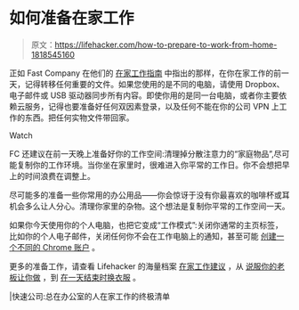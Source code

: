 # 如何准备在家工作

> 原文：<https://lifehacker.com/how-to-prepare-to-work-from-home-1818545160>

正如 Fast Company 在他们的 [在家工作指南](https://www.fastcompany.com/40467397/the-ultimate-work-from-home-checklist-for-people-who-are-always-in-the-office) 中指出的那样，在你在家工作的前一天，记得转移任何重要的文件。如果您使用的是不同的电脑，请使用 Dropbox、电子邮件或 USB 驱动器同步所有内容。即使你用的是同一台电脑，或者你主要依赖云服务，记得也要准备好任何双因素登录，以及任何不能在你的公司 VPN 上工作的东西。把任何实物文件带回家。

Watch

FC 还建议在前一天晚上准备好你的工作空间:清理掉分散注意力的“家庭物品”,尽可能复制你的工作环境。当你坐在家里时，很难进入你平常的工作日。你不会想把早上的时间浪费在调整上。

尽可能多的准备一些你常用的办公用品——你会惊讶于没有你最喜欢的咖啡杯或耳机会多么让人分心。清理你家里的杂物。这个想法是复制你平常的工作空间一天。

如果你今天使用你的个人电脑，也把它变成“工作模式”:关闭你通常的主页标签，比如你的个人电子邮件，关闭任何你不会在工作电脑上的通知，甚至可能 [创建一个不同的 Chrome 账户](https://lifehacker.com/create-a-separate-chrome-user-account-to-reduce-distrac-1694477575) 。

更多的准备工作，请查看 Lifehacker 的海量档案 [在家工作建议](https://lifehacker.com/tag/working-from-home#_ga=2.197767849.749804133.1505741181-1297080755.1497980211) ，从 [说服你的老板让你做](https://lifehacker.com/first-time-working-from-home-start-slow-to-build-confi-1796992763) ，到 [在一天结束时换衣服](https://lifehacker.com/change-into-non-work-clothes-at-the-end-of-the-day-if-y-1699609323) 。

|快速公司:总在办公室的人在家工作的终极清单